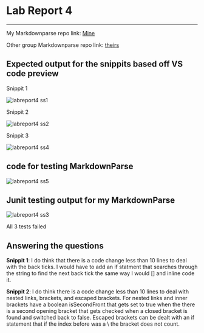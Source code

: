 # **Lab Report 4**
---

My Markdownparse repo link: [Mine](https://github.com/ElanHashem/MarkDownParser.git)

Other group Markdownparse repo link: [theirs](https://github.com/ohuynh21/markdown-parser)

## Expected output for the snippits based off VS code preview 
Snippit 1

![labreport4 ss1](https://user-images.githubusercontent.com/103283907/171095821-6d1a1834-19e6-4b23-83bc-a637007e3d33.png)

Snippit 2

![labreport4 ss2](https://user-images.githubusercontent.com/103283907/171121311-a242925c-9ea4-439e-b56a-7029f78ac94b.png)

Snippit 3

![labreport4 ss4](https://user-images.githubusercontent.com/103283907/171139421-cb0c7a4e-358c-475a-b4f3-d8782db3cac1.png)

## code for testing MarkdownParse

![labreport4 ss5](https://user-images.githubusercontent.com/103283907/171142041-67abe83f-7f5c-4b4b-81c6-af0efa3f53f7.png)


## Junit testing output for my MarkdownParse

![labreport4 ss3](https://user-images.githubusercontent.com/103283907/171138965-015bb124-ace9-47b8-b0d9-09ced2cfb719.png)

All 3 tests failed

## Answering the questions

**Snippit 1**: I do think that there is a code change less than 10 lines to deal with the back ticks. I would have to add an if statment that searches through the string to find the next back tick the same way I would [] and inline code it.

**Snippit 2**: I do think there is a code change less than 10 lines to deal with nested links, brackets, and escaped brackets. For nested links and inner brackets have a boolean isSecondFront that gets set to true when the there is a second opening bracket that gets checked when a closed bracket is found and switched back to false. Escaped brackets can be dealt with an if statement that if the index before was a \ the bracket does not count.
